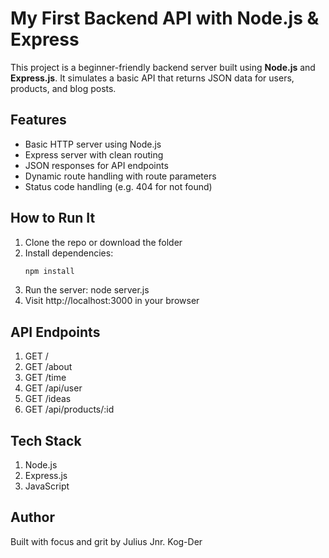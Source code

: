 # My First Backend API with Node.js & Express 

This project is a beginner-friendly backend server built using **Node.js** and **Express.js**. It simulates a basic API that returns JSON data for users, products, and blog posts.

## Features
- Basic HTTP server using Node.js
- Express server with clean routing
- JSON responses for API endpoints
- Dynamic route handling with route parameters
- Status code handling (e.g. 404 for not found)

## How to Run It
1. Clone the repo or download the folder  
2. Install dependencies:
   ```bash
   npm install
3. Run the server:
    node server.js
4. Visit http://localhost:3000 in your browser

## API Endpoints
1. GET /
2. GET /about
3. GET /time
4. GET /api/user
5. GET /ideas
6. GET /api/products/:id

## Tech Stack
1. Node.js
2. Express.js
3. JavaScript

## Author
Built with focus and grit by Julius Jnr. Kog-Der